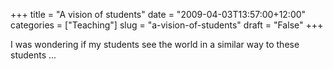 +++
title = "A vision of students"
date = "2009-04-03T13:57:00+12:00"
categories = ["Teaching"]
slug = "a-vision-of-students"
draft = "False"
+++

I was wondering if my students see the world in a similar way to
these students ...

<object width="425" height="344">
<param name="movie" value="http://www.youtube.com/v/dGCJ46vyR9o&amp;hl=en&amp;fs=1"></param><param name="allowFullScreen" value="true"></param><param name="allowscriptaccess" value="always"></param>

<embed src="http://www.youtube.com/v/dGCJ46vyR9o&amp;hl=en&amp;fs=1" type="application/x-shockwave-flash" allowscriptaccess="always" allowfullscreen="true" width="425" height="344">
</embed>
</object>
